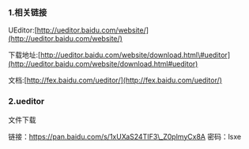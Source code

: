 ### 1.相关链接

UEditor:[http://ueditor.baidu.com/website/](http://ueditor.baidu.com/website/)

下载地址:[http://ueditor.baidu.com/website/download.html\#ueditor](http://ueditor.baidu.com/website/download.html#ueditor)

文档:[http://fex.baidu.com/ueditor/](http://fex.baidu.com/ueditor/)

### 2.ueditor

文件下载

链接：https://pan.baidu.com/s/1xUXaS24TIF3\_Z0plmyCx8A 密码：lsxe



